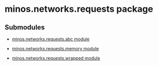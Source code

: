 # minos.networks.requests package

## Submodules


* [minos.networks.requests.abc module](minos.networks.requests.abc.md)


* [minos.networks.requests.memory module](minos.networks.requests.memory.md)


* [minos.networks.requests.wrapped module](minos.networks.requests.wrapped.md)
